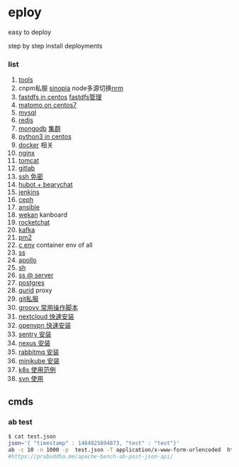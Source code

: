 # eploy
easy to deploy   

step by step install deployments



### list

1. [tools](./docs/tools.md)
2. cnpm私服  [sinopia](docs/sinopia.md)  node多源切换[nrm](./docs/nrm.md)
3. [fastdfs in centos](./docs/fastdfs/fastdfs.md)  [fastdfs管理](./docs/fastdfs/fastdfs_manger.md)
4. [matomo on centos7](./docs/matomo.md)
5. [mysql](./docs/mysql.md)
6. [redis](./docs/redis.md)
7. [mongodb](./docs/mongodb.md)    [集群](./docs/mongodbCluster.md)
8. [python3 in centos](./docs/python3.md)
9. [docker](./docs/docker.md) 相关
10. [nginx](./docs/nginx.md)
11. [tomcat](./docs/tomcat.md)
12. [gitlab](./docs/gitlab.md)
13. [ssh 免密](./docs/sshLogin.md)
14. [hubot + bearychat](./docs/hubot.md)
15. [jenkins](./docs/jenkins.md)
16. [ceph](./docs/ceph.md)
17. [ansible](./docs/ansible.md)
18. [wekan](./docs/wekan.md) kanboard
19. [rocketchat](./docs/rocketchat.md)
20. [kafka](./docs/kafka.md)
21. [pm2](./docs/pm2.md)
22. [c env](./docs/c.md)  container env of all
23. [ss](./docs/ss.md)
24. [apollo](https://github.com/hyd-raiders/C4.apollo)
25. [sh](./docs/sh.md)
26. [ss @ server](./docs/ss_server.md)
27. [postgres](./docs/pg.md)
28. [qurid](./docs/qurid.md)  proxy
29. [git私服](./docs/git.md)
30. [groovy 常用操作脚本](./docs/groovy.md)
31. [nextcloud 快速安装](./docs/nextcloud.md)
32. [openvpn 快速安装](./docs/openvpn.md)
33. [sentry 安装](./docs/sentry.md)
34. [nexus 安装](./docs/nexus.md)
35. [rabbitmq 安装](./docs/rabbitmq.md)
36. [minikube 安装](./docs/minikube.md)
37. [k8s 使用范例](./docs/k8s.md)
38. [svn 使用](./docs/svn.md)

## cmds

### ab test
```bash
$ cat test.json
json='{ "timestamp" : 1484825894873, "test" : "test"}'
ab -c 10 -n 1000 -p  test.json -T application/x-www-form-urlencoded  https://example.com/test
#https://prabuddha.me/apache-bench-ab-post-json-api/
```
